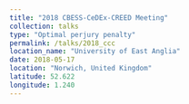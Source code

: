 ```yaml
---
title: "2018 CBESS-CeDEx-CREED Meeting"
collection: talks
type: "Optimal perjury penalty"
permalink: /talks/2018_ccc
location_name: "University of East Anglia"
date: 2018-05-17
location: "Norwich, United Kingdom"
latitude: 52.622
longitude: 1.240
---
```

